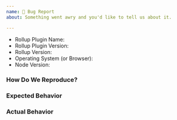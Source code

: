 ```yaml
---
name: 🐞 Bug Report
about: Something went awry and you'd like to tell us about it.

---
```


<!--
  ⚡️ katchow! We 💛 issues.

  Please - do not - remove this template.
  Please - do not - skip or remove parts of this template.
  Or your issue may be closed.

  👉🏽 Need help or tech support? Please don't open an issue!
  Head to https://gitter.im/rollup/rollup or https://stackoverflow.com/questions/tagged/rollupjs

  ❤️ Rollup? Please consider supporting our collective:
  👉 https://opencollective.com/rollup/donate
-->

- Rollup Plugin Name: <!-- the plugin(s) this issue is about -->
- Rollup Plugin Version:
- Rollup Version:
- Operating System (or Browser):
- Node Version:

### How Do We Reproduce?

<!--
  Issues without minimal reproductions will be closed! Please provide one by:
  1. Using the REPL at https://rollupjs.org/repl/, or
  2. Work to isolate the problem and provide the exact steps in this issue, or
  3. Provide a minimal repository link (Read https://git.io/fNzHA for instructions).
     These may take more time to triage than the other options.
-->


### Expected Behavior


### Actual Behavior


<!--
  Most issues can be expressed or demonstrated through the REPL or a repository.
  However, the situation may arise where some small code snippets also need to
  be provided. In that situation, please add your code below using
  Fenced Code Blocks (https://help.github.com/articles/creating-and-highlighting-code-blocks/)
-->
